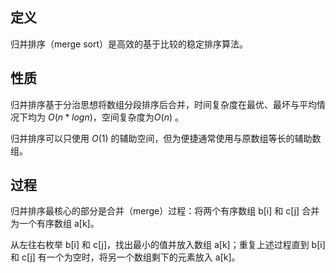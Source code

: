 
## 定义

归并排序（merge sort）是高效的基于比较的稳定排序算法。

## 性质
归并排序基于分治思想将数组分段排序后合并，时间复杂度在最优、最坏与平均情况下均为 $O(n*log{n})$，空间复杂度为$O(n)$ 。

归并排序可以只使用 $O(1)$ 的辅助空间，但为便捷通常使用与原数组等长的辅助数组。

## 过程
归并排序最核心的部分是合并（merge）过程：将两个有序数组 b[i] 和 c[j] 合并为一个有序数组 a[k]。

从左往右枚举 b[i] 和 c[j]，找出最小的值并放入数组 a[k]；重复上述过程直到 b[i] 和 c[j] 有一个为空时，将另一个数组剩下的元素放入 a[k]。

<!--stackedit_data:
eyJoaXN0b3J5IjpbLTMxNzYwNTEzMCwxNjMzNTc4MjIzLDIwND
AyOTc2MjJdfQ==
-->